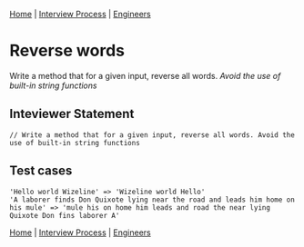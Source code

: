 [Home](../../../../README.md) |
[Interview Process](../../../README.md) |
[Engineers](../../README.md)

# Reverse words

Write a method that for a given input, reverse all words. *Avoid the use of built-in string functions*

## Inteviewer Statement
```
// Write a method that for a given input, reverse all words. Avoid the use of built-in string functions
```

## Test cases
```
'Hello world Wizeline' => 'Wizeline world Hello'
'A laborer finds Don Quixote lying near the road and leads him home on his mule' => 'mule his on home him leads and road the near lying Quixote Don fins laborer A'
```

[Home](../../../../README.md) |
[Interview Process](../../../README.md) |
[Engineers](../../README.md)
